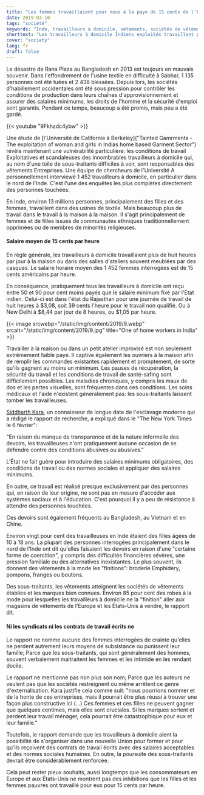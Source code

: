 ```yaml
---
title: "Les femmes travaillaient pour nous à la paye de 15 cents de l'heure"
date: 2019-03-10
tags: "société"
keywords: "Inde, travailleurs à domicile, vêtements, sociétés de vêtements, entreprises, sociétés mondiales, Etats-Unis, Berkeley, Université, étude"
shorttext: "Les travailleurs à domicile Indiens exploités travaillent pour les entreprises de vêtements en Europe et aux États-Unis, l'Université de la Californie se découvre."
cover: "society"
lang: fr
draft: false
---
```


Le désastre de Rana Plaza au Bangladesh en 2013 est toujours en mauvais souvenir. Dans l'effondrement de l'usine textile en difficulté à Sabhar, 1 135 personnes ont été tuées et 2 438 blessées. Depuis lors, les sociétés d'habillement occidentales ont été sous pression pour contrôler les conditions de production dans leurs chaînes d'approvisionnement et assurer des salaires minimums, les droits de l'homme et la sécurité d'emploi sont garantis. Pendant ce temps, beaucoup a été promis, mais peu a été gardé.

{{< youtube "9Fkhzdc4ybw" >}}

Une étude de [l'Université de Californie à Berkeley]("Tainted Gamrments - The exploitation of woman and girls in Indias home based Garment Sector") révèle maintenant une vulnérabilité particulière: les conditions de travail Exploitatives et scandaleuses des innombrables travailleurs à domicile qui, au nom d'une toile de sous-traitants difficiles à voir, sont responsables des vêtements Entreprises. Une équipe de chercheurs de l'Université A personnellement interviewé 1 452 travailleurs à domicile, en particulier dans le nord de l'Inde. C'est l'une des enquêtes les plus complètes directement des personnes touchées.

En Inde, environ 13 millions personnes, principalement des filles et des femmes, travaillent dans des usines de textile. Mais beaucoup plus de travail dans le travail à la maison à la maison. Il s'agit principalement de femmes et de filles issues de communautés ethniques traditionnellement opprimées ou de membres de minorités religieuses.

#### Salaire moyen de 15 cents par heure

En règle générale, les travailleurs à domicile travaillaient plus de huit heures par jour à la maison ou dans des salles d'ateliers souvent meublées par des casques. Le salaire horaire moyen des 1 452 femmes interrogées est de 15 cents américains par heure.

En conséquence, pratiquement tous les travailleurs à domicile ont reçu entre 50 et 90 pour cent moins payés que le salaire minimum fixé par l'État indien. Celui-ci est dans l'état du Rajasthan pour une journée de travail de huit heures à $3,08, soit 39 cents l'heure pour le travail non qualifié. Ou à New Delhi à $8,44 par jour de 8 heures, ou $1,05 par heure.

{{< image srcwebp="/static/img/content/2019/9.webp" srcalt="/static/img/content/2019/9.jpg" title="One of home workers in India" >}}

Travailler à la maison ou dans un petit atelier improvisé est non seulement extrêmement faible payé. Il captive également les ouvriers à la maison afin de remplir les commandes existantes rapidement et promptement, de sorte qu'ils gagnent au moins un minimum. Les pauses de récupération, la sécurité du travail et les conditions de travail de santé-safing sont difficilement possibles. Les maladies chroniques, y compris les maux de dos et les pertes visuelles, sont fréquentes dans ces conditions. Les soins médicaux et l'aide n'existent généralement pas: les sous-traitants laissent tomber les travailleuses.

[Siddharth Kara](https://en.wikipedia.org/wiki/Siddharth_Kara "Siddharth Kara"), un connaisseur de longue date de l'esclavage moderne qui a rédigé le rapport de recherche, a expliqué dans le "The New York Times le 6 février":

"En raison du manque de transparence et de la nature informelle des devoirs, les travailleuses n'ont pratiquement aucune occasion de se défendre contre des conditions abusives ou abusives."

L'État ne fait guère pour introduire des salaires minimums obligatoires, des conditions de travail ou des normes sociales et appliquer des salaires minimums.

En outre, ce travail est réalisé presque exclusivement par des personnes qui, en raison de leur origine, ne sont pas en mesure d'accéder aux systèmes sociaux et à l'éducation. C'est pourquoi il y a peu de résistance à attendre des personnes touchées.

Ces devoirs sont également fréquents au Bangladesh, au Vietnam et en Chine.

Environ vingt pour cent des travailleuses en Inde étaient des filles âgées de 10 à 18 ans. La plupart des personnes interrogées principalement dans le nord de l'Inde ont dit qu'elles faisaient les devoirs en raison d'une "certaine forme de coercition", y compris des difficultés financières sévères, une pression familiale ou des alternatives inexistantes. Le plus souvent, ils donnent des vêtements à la mode les "finitions": broderie Emphidery, pompons, franges ou boutons.

Des sous-traitants, les vêtements atteignent les sociétés de vêtements établies et les marques bien connues. Environ 85 pour cent des robes à la mode pour lesquelles les travailleurs à domicile ne la "finition" aller aux magasins de vêtements de l'Europe et les États-Unis à vendre, le rapport dit.

#### Ni les syndicats ni les contrats de travail écrits ne

Le rapport ne nomme aucune des femmes interrogées de crainte qu'elles ne perdent autrement leurs moyens de subsistance ou punissent leur famille; Parce que les sous-traitants, qui sont généralement des hommes, souvent verbalement maltraitent les femmes et les intimide en les rendant docile.

Le rapport ne mentionne pas non plus son nom; Parce que les auteurs ne veulent pas que les sociétés restreignent ou même arrêtent ce genre d'externalisation. Kara justifie cela comme suit:  "nous pourrions nommer et de la honte de ces entreprises, mais il pourrait être plus réussi à trouver une façon plus constructive ici (...) Ces femmes et ces filles ne peuvent gagner que quelques centimes, mais elles sont cruciales. Si les marques sortent et perdent leur travail ménager, cela pourrait être catastrophique pour eux et leur famille."

Toutefois, le rapport demande que les travailleurs à domicile aient la possibilité de s'organiser dans une nouvelle Union pour former et pour qu'ils reçoivent des contrats de travail écrits avec des salaires acceptables et des normes sociales humaines. En outre, la poursuite des sous-traitants devrait être considérablement renforcée.

Cela peut rester pieux souhaits, aussi longtemps que les consommateurs en Europe et aux États-Unis ne montrent pas des inhibitions que les filles et les femmes pauvres ont travaillé pour eux pour 15 cents par heure.
